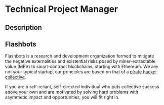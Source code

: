 # Technical Project Manager

## Description


## Flashbots

Flashbots is a research and development organization formed to mitigate the negative externalities and existential risks posed by miner-extractable value (MEV) to smart-contract blockchains, starting with Ethereum. We are not your typical startup, our principles are based on that of a [pirate hacker collective](https://www.youtube.com/watch?v=T0fAznO1wA8).

If you are a self-reliant, self-directed individual who puts collective success above your own and are motivated by solving hard problems with asymmetic impact and opportunities, you will fit right in.